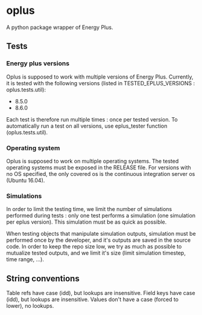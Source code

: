 # oplus

A python package wrapper of Energy Plus.

## Tests

### Energy plus versions

Oplus is supposed to work with multiple versions of Energy Plus.
Currently, it is tested with the following versions (listed in TESTED_EPLUS_VERSIONS : oplus.tests.util):
* 8.5.0
* 8.6.0

Each test is therefore run multiple times : once per tested version. To automatically run a test on all versions, use
eplus_tester function (oplus.tests.util).

### Operating system

Oplus is supposed to work on multiple operating systems. The tested operating systems must be exposed in the RELEASE
file. For versions with no OS specified, the only covered os is the continuous integration server os (Ubuntu 16.04).

### Simulations

In order to limit the testing time, we limit the number of simulations performed during tests : only one test performs 
a simulation (one simulation per eplus version). This simulation must be as quick as possible.

When testing objects that manipulate simulation outputs, simulation must be performed once by the developer, and it's
outputs are saved in the source code. In order to keep the repo size low, we try as much as possible to mutualize
tested outputs, and we limit it's size (limit simulation timestep, time range, ...).


## String conventions
Table refs have case (idd), but lookups are insensitive.
Field keys have case (idd), but lookups are insensitive.
Values don't have a case (forced to lower), no lookups.